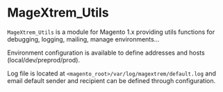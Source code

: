 # MageXtrem_Utils

`MageXtrem_Utils` is a module for Magento 1.x providing utils functions for debugging, logging, mailing, manage environments...

Environment configuration is available to define addresses and hosts (local/dev/preprod/prod).

Log file is located at `<magento_root>/var/log/magextrem/default.log` and email default sender and recipient can be defined through configuration.
